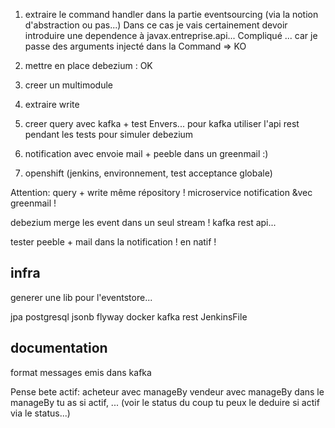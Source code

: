 1. extraire le command handler dans la partie eventsourcing (via la notion d'abstraction ou pas...)
Dans ce cas je vais certainement devoir introduire une dependence à javax.entreprise.api...
Compliqué ... car je passe des arguments injecté dans la Command
=> KO

1. mettre en place debezium : OK

1. creer un multimodule

1. extraire write
1. creer query avec kafka + test Envers... pour kafka utiliser l'api rest pendant les tests pour simuler debezium
1. notification avec envoie mail + peeble dans un greenmail :)

1. openshift (jenkins, environnement, test acceptance globale)

Attention: query + write même répository !
microservice notification &vec greenmail !

debezium merge les event dans un seul stream !
kafka rest api...

tester peeble + mail dans la notification !
en natif !

## infra

generer une lib pour l'eventstore...

jpa
postgresql
jsonb
flyway
docker
kafka
rest
JenkinsFile


## documentation

format messages emis dans kafka


Pense bete
actif:
acheteur avec manageBy
vendeur avec manageBy
dans le manageBy tu as si actif, ... (voir le status du coup tu peux le deduire si actif via le status...)
